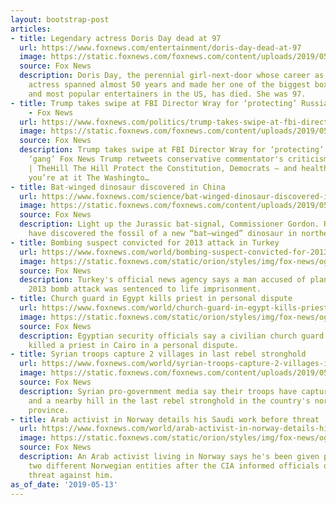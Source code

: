 ```yaml
---
layout: bootstrap-post
articles:
- title: Legendary actress Doris Day dead at 97
  url: https://www.foxnews.com/entertainment/doris-day-dead-at-97
  image: https://static.foxnews.com/foxnews.com/content/uploads/2019/05/doris-day-getty.jpg
  source: Fox News
  description: Doris Day, the perennial girl-next-door whose career as a singer and
    actress spanned almost 50 years and made her one of the biggest box office stars
    and most popular entertainers in the US, has died. She was 97.
- title: Trump takes swipe at FBI Director Wray for ‘protecting’ Russia probe ‘gang’
    - Fox News
  url: https://www.foxnews.com/politics/trump-takes-swipe-at-fbi-director-wray-for-protecting-russia-probe-gang
  image: https://static.foxnews.com/foxnews.com/content/uploads/2019/05/Christopher-Wray-Trump.jpg
  source: Fox News
  description: Trump takes swipe at FBI Director Wray for ‘protecting’ Russia probe
    ‘gang’ Fox News Trump retweets conservative commentator's criticism of FBI director
    | TheHill The Hill Protect the Constitution, Democrats — and health care, while
    you’re at it The Washingto…
- title: Bat-winged dinosaur discovered in China
  url: https://www.foxnews.com/science/bat-winged-dinosaur-discovered-in-china
  image: https://static.foxnews.com/foxnews.com/content/uploads/2019/05/bat-dinosaur.jpg
  source: Fox News
  description: Light up the Jurassic bat-signal, Commissioner Gordon. Researchers
    have discovered the fossil of a new “bat–winged” dinosaur in northeast China.
- title: Bombing suspect convicted for 2013 attack in Turkey
  url: https://www.foxnews.com/world/bombing-suspect-convicted-for-2013-attack-in-turkey
  image: https://static.foxnews.com/static/orion/styles/img/fox-news/og/og-fox-news.png
  source: Fox News
  description: Turkey's official news agency says a man accused of planning a deadly
    2013 bomb attack was sentenced to life imprisonment.
- title: Church guard in Egypt kills priest in personal dispute
  url: https://www.foxnews.com/world/church-guard-in-egypt-kills-priest-in-personal-dispute
  image: https://static.foxnews.com/static/orion/styles/img/fox-news/og/og-fox-news.png
  source: Fox News
  description: Egyptian security officials say a civilian church guard has shot and
    killed a priest in Cairo in a personal dispute.
- title: Syrian troops capture 2 villages in last rebel stronghold
  url: https://www.foxnews.com/world/syrian-troops-capture-2-villages-in-last-rebel-stronghold
  image: https://static.foxnews.com/foxnews.com/content/uploads/2019/05/ContentBroker_contentid-1e29af0d239f444690f00b90caf91274.png
  source: Fox News
  description: Syrian pro-government media say their troops have captured two villages
    and a nearby hill in the last rebel stronghold in the country's northwest — Idlib
    province.
- title: Arab activist in Norway details his Saudi work before threat
  url: https://www.foxnews.com/world/arab-activist-in-norway-details-his-saudi-work-before-threat
  image: https://static.foxnews.com/static/orion/styles/img/fox-news/og/og-fox-news.png
  source: Fox News
  description: An Arab activist living in Norway says he's been given protection by
    two different Norwegian entities after the CIA informed officials of an unspecified
    threat against him.
as_of_date: '2019-05-13'
---
```


